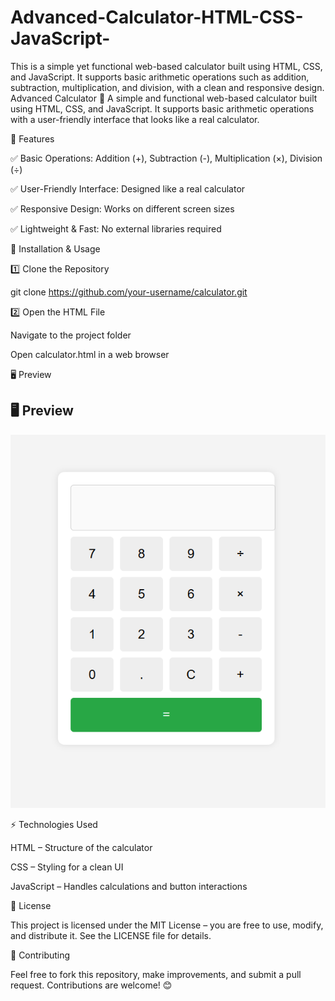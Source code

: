 # Advanced-Calculator-HTML-CSS-JavaScript-
This is a simple yet functional web-based calculator built using HTML, CSS, and JavaScript. It supports basic arithmetic operations such as addition, subtraction, multiplication, and division, with a clean and responsive design.
Advanced Calculator 🧮
A simple and functional web-based calculator built using HTML, CSS, and JavaScript. It supports basic arithmetic operations with a user-friendly interface that looks like a real calculator.

🚀 Features

✅ Basic Operations: Addition (+), Subtraction (-), Multiplication (×), Division (÷)

✅ User-Friendly Interface: Designed like a real calculator

✅ Responsive Design: Works on different screen sizes

✅ Lightweight & Fast: No external libraries required

📌 Installation & Usage

1️⃣ Clone the Repository

git clone https://github.com/your-username/calculator.git

2️⃣ Open the HTML File

Navigate to the project folder

Open calculator.html in a web browser

🖥 Preview
## 🖥 Preview  
![Calculator Preview](https://github.com/Kankalanandu/Advanced-Calculator-HTML-CSS-JavaScript-/blob/main/Advance%20calculator.png)

⚡ Technologies Used

HTML – Structure of the calculator

CSS – Styling for a clean UI

JavaScript – Handles calculations and button interactions

📜 License

This project is licensed under the MIT License – you are free to use, modify, and distribute it. See the LICENSE file for details.

🎯 Contributing

Feel free to fork this repository, make improvements, and submit a pull request. Contributions are welcome! 😊

